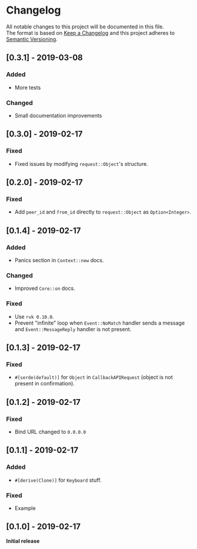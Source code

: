 # Changelog
All notable changes to this project will be documented in this file.    
The format is based on [Keep a Changelog](http://keepachangelog.com/en/1.0.0/)
and this project adheres to [Semantic Versioning](http://semver.org/spec/v2.0.0.html).

## [0.3.1] - 2019-03-08
### Added
- More tests
### Changed
- Small documentation improvements

## [0.3.0] - 2019-02-17
### Fixed
- Fixed issues by modifying `request::Object`'s structure.

## [0.2.0] - 2019-02-17
### Fixed
- Add `peer_id` and `from_id` directly to `request::Object` as `Option<Integer>`.

## [0.1.4] - 2019-02-17
### Added
- Panics section in `Context::new` docs.
### Changed
- Improved `Core::on` docs.
### Fixed
- Use `rvk 0.10.0`.
- Prevent "infinite" loop when `Event::NoMatch` handler sends a message and `Event::MessageReply` handler is not present.

## [0.1.3] - 2019-02-17
### Fixed
- `#[serde(default)]` for `Object` in `CallbackAPIRequest` (object is not present in confirmation).

## [0.1.2] - 2019-02-17
### Fixed
- Bind URL changed to `0.0.0.0`

## [0.1.1] - 2019-02-17
### Added
- `#[derive(Clone)]` for `Keyboard` stuff.
### Fixed
- Example

## [0.1.0] - 2019-02-17
**Initial release**
